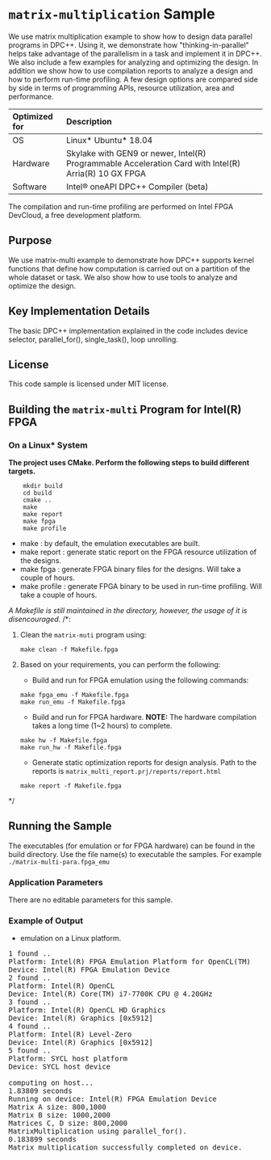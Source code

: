 # `matrix-multiplication` Sample

We use matrix multiplication example to show how to design data parallel programs in DPC++. Using it, we demonstrate how "thinking-in-parallel" helps take advantage of the parallelism in a task and implement it in DPC++. We also include a few examples for analyzing and optimizing the design. In addition we show how to use compilation reports to analyze a design and how to perform run-time profiling. A few design options are compared side by side in terms of programming APIs, resource utilization, area and performance.

| Optimized for                     | Description
|:---                               |:---
| OS                                | Linux* Ubuntu* 18.04
| Hardware                          | Skylake with GEN9 or newer, Intel(R) Programmable Acceleration Card with Intel(R) Arria(R) 10 GX FPGA
| Software                          | Intel&reg; oneAPI DPC++ Compiler (beta)  
  
The compilation and run-time profiling are performed on Intel FPGA DevCloud, a free development platform.

## Purpose

We use matrix-multi example to demonstrate how DPC++ supports kernel functions that define how computation is carried out on a partition of the whole dataset or task. We also show how to use tools to analyze and optimize the design. 

## Key Implementation Details 
The basic DPC++ implementation explained in the code includes device selector, parallel_for(), single_task(), loop unrolling.

## License  
This code sample is licensed under MIT license. 


## Building the `matrix-multi` Program for Intel(R) FPGA

### On a Linux* System

**The project uses CMake. Perform the following steps to build different targets.** 

```
    mkdir build
    cd build
    cmake ..
    make
    make report
    make fpga
    make profile
```
* make : by default, the emulation executables are built.
* make report : generate static report on the FPGA resource utilization of the designs.
* make fpga : generate FPGA binary files for the designs. Will take a couple of hours.
* make profile : generate FPGA binary to be used in run-time profiling. Will take a couple of hours.

*A Makefile is still maintained in the directory, however, the usage of it is disencouraged.*
/*:
1. Clean the `matrix-muti` program using:
    ```
    make clean -f Makefile.fpga
    ```

2. Based on your requirements, you can perform the following:
   * Build and run for FPGA emulation using the following commands:
    ```
    make fpga_emu -f Makefile.fpga
    make run_emu -f Makefile.fpga
    ```
    * Build and run for FPGA hardware.
      **NOTE:** The hardware compilation takes a long time (1~2 hours) to complete.
    ```
    make hw -f Makefile.fpga
    make run_hw -f Makefile.fpga
    ```
    * Generate static optimization reports for design analysis. Path to the reports is `matrix_multi_report.prj/reports/report.html`
    ```
    make report -f Makefile.fpga
    ```
*/

## Running the Sample

The executables (for emulation or for FPGA hardware) can be found in the build directory. Use the file name(s) to executable the samples. For example
    ```
    ./matrix-multi-para.fpga_emu
    ```

### Application Parameters
There are no editable parameters for this sample.

### Example of Output

* emulation on a Linux platform.
<pre>
1 found ..
Platform: Intel(R) FPGA Emulation Platform for OpenCL(TM)
Device: Intel(R) FPGA Emulation Device
2 found ..
Platform: Intel(R) OpenCL
Device: Intel(R) Core(TM) i7-7700K CPU @ 4.20GHz
3 found ..
Platform: Intel(R) OpenCL HD Graphics
Device: Intel(R) Graphics [0x5912]
4 found ..
Platform: Intel(R) Level-Zero
Device: Intel(R) Graphics [0x5912]
5 found ..
Platform: SYCL host platform
Device: SYCL host device

computing on host...
1.83809 seconds
Running on device: Intel(R) FPGA Emulation Device
Matrix A size: 800,1000
Matrix B size: 1000,2000
Matrices C, D size: 800,2000
MatrixMultiplication using parallel_for().
0.183899 seconds
Matrix multiplication successfully completed on device.

</pre>
